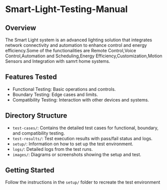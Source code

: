 # Smart-Light-Testing-Manual 
## Overview
The Smart Light system is an advanced lighting solution that integrates network connectivity and automation to enhance control and energy efficiency.Some of the functionalities are Remote Control,Voice Control,Automation and Scheduling,Energy Efficiency,Customization,Motion Sensors and Integration with samrt home systems.
## Features Tested
- Functional Testing: Basic operations and controls.
- Boundary Testing: Edge cases and limits.
- Compatibility Testing: Interaction with other devices and systems.
## Directory Structure
- `test-cases/`: Contains the detailed test cases for functional, boundary,
and compatibility testing.
- `test-results/`: Test execution results with pass/fail status and logs.
- `setup/`: Information on how to set up the test environment.
- `logs/`: Detailed logs from the test runs.
- `images/`: Diagrams or screenshots showing the setup and test.
## Getting Started
Follow the instructions in the `setup/` folder to recreate the test environment
